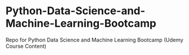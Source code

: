 # Python-Data-Science-and-Machine-Learning-Bootcamp
Repo for Python Data Science and Machine Learning Bootcamp (Udemy Course Content)
